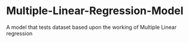 # Multiple-Linear-Regression-Model
A model that tests dataset based upon the working of Multiple Linear regression
